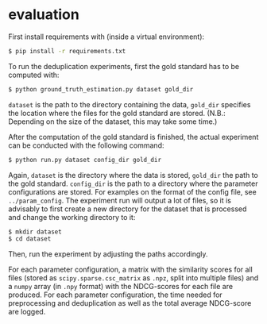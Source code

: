 # evaluation
First install requirements with (inside a virtual environment):
```sh
$ pip install -r requirements.txt
```
To run the deduplication experiments, first the gold standard has to be computed with:
```sh
$ python ground_truth_estimation.py dataset gold_dir
```
`dataset` is the path to the directory containing the data, `gold_dir` specifies the location where the files for the gold standard are stored.
(N.B.: Depending on the size of the dataset, this may take some time.)

After the computation of the gold standard is finished, the actual experiment can be conducted with the following command:
```sh
$ python run.py dataset config_dir gold_dir
```
Again, `dataset` is the directory where the data is stored, `gold_dir` the path to the gold standard. `config_dir` is the path to a directory where the parameter configurations are stored.
For examples on the format of the config file, see `../param_config`.
The experiment run will output a lot of files, so it is advisably to first create a new directory for the dataset that is processed and change the working directory to it:
```sh
$ mkdir dataset
$ cd dataset
```
Then, run the experiment by adjusting the paths accordingly.

For each parameter configuration, a matrix with the similarity scores for all files (stored as `scipy.sparse.csc_matrix` as `.npz`, split into multiple files) and a `numpy` array (in `.npy` format) with the NDCG-scores for each file are produced.
For each parameter configuration, the time needed for preprocessing and deduplication as well as the total average NDCG-score are logged.
